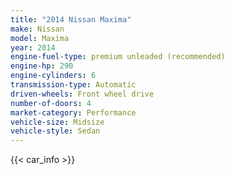 ```yaml
---
title: "2014 Nissan Maxima"
make: Nissan
model: Maxima
year: 2014
engine-fuel-type: premium unleaded (recommended)
engine-hp: 290
engine-cylinders: 6
transmission-type: Automatic
driven-wheels: Front wheel drive
number-of-doors: 4
market-category: Performance
vehicle-size: Midsize
vehicle-style: Sedan
---
```


{{< car_info >}}
